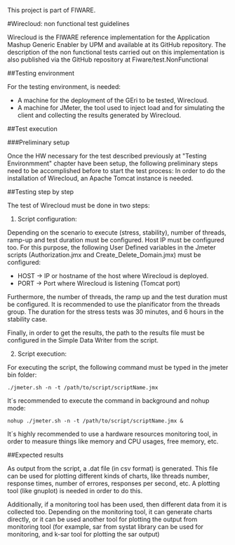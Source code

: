 This project is part of FIWARE.

#Wirecloud: non functional test guidelines

Wirecloud is the FIWARE reference implementation for the Application Mashup Generic Enabler by UPM and available at its GitHub repository. The description of the non functional tests carried out on this implementation is also published via the GitHub repository at Fiware/test.NonFunctional

##Testing environment

For the testing environment, is needed: 

* A machine for the deployment of the GEri to be tested, Wirecloud.
* A machine for JMeter, the tool used to inject load and for simulating the client and collecting the results generated by Wirecloud.

##Test execution

###Preliminary setup

Once the HW necessary for the test described previously at "Testing Environmment" chapter have been setup, the following preliminary steps need to be accomplished before to start the test process:
In order to do the installation of Wirecloud, an Apache Tomcat instance is needed.


##Testing step by step

The test of Wirecloud must be done in two steps:

1. Script configuration:

Depending on the scenario to execute (stress, stability), number of threads, ramp-up and test duration must be configured. Host IP must be configured too.
For this purpose, the following User Defined variables in the Jmeter scripts (Authorization.jmx and Create_Delete_Domain.jmx) must be configured:

* HOST -> IP or hostname of the host where Wirecloud is deployed.
* PORT -> Port where Wirecloud is listening (Tomcat port)

Furthermore, the number of threads, the ramp up and the test duration must be configured. It is recommended to use the planificator from the threads group. The duration for the stress tests was 30 minutes, and 6 hours in the stability case.

Finally, in order to get the results, the path to the results file must be configured in the Simple Data Writer from the script.

2. Script execution:

For executing the script, the following command must be typed in the jmeter bin folder:

`./jmeter.sh -n -t /path/to/script/scriptName.jmx`

It´s recommended to execute the command in background and nohup mode:

`nohup ./jmeter.sh -n -t /path/to/script/scriptName.jmx &`

It´s highly recommended to use a hardware resources monitoring tool, in order to measure things like memory and CPU usages, free memory, etc.

##Expected results

As output from the script, a .dat file (in csv format) is generated. This file can be used for plotting different kinds of charts, like threads number, response times, number of errores, responses per second, etc. A plotting tool (like gnuplot) is needed in order to do this.

Additionally, if a monitoring tool has been used, then different data from it is collected too. Depending on the monitoring tool, it can generate charts directly, or it can be used another tool for plotting the output from monitoring tool (for example, sar from systat library can be used for monitoring, and k-sar tool for plotting the sar output)



